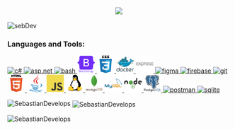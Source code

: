 <div class="container-lg px-3 my-5 markdown-body">
      
<p align="center">
  <a href="https://github.com/SebastianDevelops">
    <img src="https://readme-typing-svg.demolab.com?font=Fira+Code&amp;size=30&amp;duration=100&amp;pause=800&amp;color=F70000&amp;center=true&amp;width=435&amp;lines=Sebastian+Van Rooyen" alt=""></a>
</p>

<p align="center">
  <a href="https://github.com/SebastianDevelops">
    <img src="https://readme-typing-svg.demolab.com?font=Fira+Code&amp;size=30&amp;duration=1000&amp;pause=1000&amp;color=F70000&amp;center=true&amp;width=435&amp;lines=Backend+Developer;Asp.net;Frontend+Developer;CS;SQL;Jquery;Ajax;LINQ;MVC;Git;Entity+Framework;Python;Django"></a>
</p>


<p align="left"> <img src="https://komarev.com/ghpvc/?username=SebastianDevelops&amp;label=Profile%20views&amp;color=ff0000&amp;style=flat" alt="sebDev"> </p>
<h3 align="left" id="languages-and-tools">Languages and Tools:<a class="anchorjs-link " href="#languages-and-tools" aria-label="Anchor" data-anchorjs-icon="" style="font: 1em / 1 anchorjs-icons; padding-left: 0.375em;"></a></h3>
<p align="left"> <a href="https://developer.android.com" target="_blank" rel="noreferrer"> <img src="https://iconape.com/wp-content/png_logo_vector/c.png" alt="c#" width="40" height="40"> </a> <a href="https://azure.microsoft.com/en-in/" target="_blank" rel="noreferrer"> <img src="https://mlfixga4cteo.i.optimole.com/w:auto/h:auto/q:mauto/f:avif/https://lemborco.com/wp-content/uploads/2022/11/Asp-dot-net-tutorial.png" alt="asp.net" width="40" height="40"> </a> <a href="https://www.gnu.org/software/bash/" target="_blank" rel="noreferrer"> <img src="https://www.vectorlogo.zone/logos/gnu_bash/gnu_bash-icon.svg" alt="bash" width="40" height="40"> </a> <a href="https://getbootstrap.com" target="_blank" rel="noreferrer"> <img src="https://raw.githubusercontent.com/devicons/devicon/master/icons/bootstrap/bootstrap-plain-wordmark.svg" alt="bootstrap" width="40" height="40"> </a> <a href="https://www.w3schools.com/css/" target="_blank" rel="noreferrer"> <img src="https://raw.githubusercontent.com/devicons/devicon/master/icons/css3/css3-original-wordmark.svg" alt="css3" width="40" height="40"> </a> <a href="https://www.docker.com/" target="_blank" rel="noreferrer"> <img src="https://raw.githubusercontent.com/devicons/devicon/master/icons/docker/docker-original-wordmark.svg" alt="docker" width="40" height="40"> </a> <a href="https://expressjs.com" target="_blank" rel="noreferrer"> <img src="https://raw.githubusercontent.com/devicons/devicon/master/icons/express/express-original-wordmark.svg" alt="express" width="40" height="40"> </a> <a href="https://www.figma.com/" target="_blank" rel="noreferrer"> <img src="https://www.vectorlogo.zone/logos/figma/figma-icon.svg" alt="figma" width="40" height="40"> </a> <a href="https://firebase.google.com/" target="_blank" rel="noreferrer"> <img src="https://www.vectorlogo.zone/logos/firebase/firebase-icon.svg" alt="firebase" width="40" height="40"> </a> <a href="https://git-scm.com/" target="_blank" rel="noreferrer"> <img src="https://www.vectorlogo.zone/logos/git-scm/git-scm-icon.svg" alt="git" width="40" height="40"> </a> <a href="https://www.w3.org/html/" target="_blank" rel="noreferrer"> <img src="https://raw.githubusercontent.com/devicons/devicon/master/icons/html5/html5-original-wordmark.svg" alt="html5" width="40" height="40"> </a> <a href="https://www.java.com" target="_blank" rel="noreferrer"> <img src="https://raw.githubusercontent.com/devicons/devicon/master/icons/java/java-original.svg" alt="java" width="40" height="40"> </a> <a href="https://developer.mozilla.org/en-US/docs/Web/JavaScript" target="_blank" rel="noreferrer"> <img src="https://raw.githubusercontent.com/devicons/devicon/master/icons/javascript/javascript-original.svg" alt="javascript" width="40" height="40"> </a> <a href="https://www.linux.org/" target="_blank" rel="noreferrer"> <img src="https://raw.githubusercontent.com/devicons/devicon/master/icons/linux/linux-original.svg" alt="linux" width="40" height="40"> </a> <a href="https://www.mongodb.com/" target="_blank" rel="noreferrer"> <img src="https://raw.githubusercontent.com/devicons/devicon/master/icons/mongodb/mongodb-original-wordmark.svg" alt="mongodb" width="40" height="40"> </a> <a href="https://www.mysql.com/" target="_blank" rel="noreferrer"> <img src="https://raw.githubusercontent.com/devicons/devicon/master/icons/mysql/mysql-original-wordmark.svg" alt="mysql" width="40" height="40"> </a> <a href="https://nodejs.org" target="_blank" rel="noreferrer"> <img src="https://raw.githubusercontent.com/devicons/devicon/master/icons/nodejs/nodejs-original-wordmark.svg" alt="nodejs" width="40" height="40"> </a> <a href="https://www.postgresql.org" target="_blank" rel="noreferrer"> <img src="https://raw.githubusercontent.com/devicons/devicon/master/icons/postgresql/postgresql-original-wordmark.svg" alt="postgresql" width="40" height="40"> </a> <a href="https://postman.com" target="_blank" rel="noreferrer"> <img src="https://www.vectorlogo.zone/logos/getpostman/getpostman-icon.svg" alt="postman" width="40" height="40"> </a> <a href="https://www.sqlite.org/" target="_blank" rel="noreferrer"> <img src="https://www.vectorlogo.zone/logos/sqlite/sqlite-icon.svg" alt="sqlite" width="40" height="40"> </a> </p>

<p><img align="left" src="https://github-readme-stats.vercel.app/api/top-langs?username=SebastianDevelops&amp;show_icons=true&amp;theme=dark&amp;title_color=ffffff&amp;text_color=ffffff&amp;locale=en&amp;layout=compact" alt="SebastianDevelops"></p>

<p>&nbsp;<img align="center" src="https://github-readme-stats.vercel.app/api?username=SebastianDevelops&amp;show_icons=true&amp;theme=dark&amp;locale=en" alt="SebastianDevelops"></p>

<p><img align="center" src="https://github-readme-streak-stats.herokuapp.com/?user=SebastianDevelops&amp;theme=dark" alt="SebastianDevelops"></p>

<p><br><br></p>


      
</div>
    
